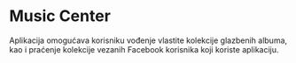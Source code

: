 Music Center
=======

Aplikacija omogućava korisniku vođenje vlastite kolekcije glazbenih albuma, kao i praćenje kolekcije vezanih Facebook korisnika koji koriste aplikaciju.
